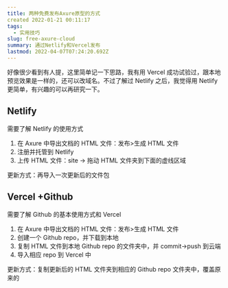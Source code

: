 ```yaml
---
title: 两种免费发布Axure原型的方式
created 2022-01-21 00:11:17
tags:
  - 实用技巧
slug: free-axure-cloud
summary: 通过Netlify和Vercel发布
lastmod: 2022-04-07T07:24:20.692Z
---
```


好像很少看到有人提，这里简单记一下思路，我有用 Vercel 成功试验过，跟本地预览效果是一样的，还可以改域名。不过了解过 Netlify 之后，我觉得用 Netlify 更简单，有兴趣的可以再研究一下。

## Netlify

需要了解 Netlify 的使用方式

1. 在 Axure 中导出文档的 HTML 文件：发布>生成 HTML 文件
2. 注册并托管到 Netlify
3. 上传 HTML 文件：site -> 拖动 HTML 文件夹到下面的虚线区域

更新方式：再导入一次更新后的文件包

## Vercel +Github

需要了解 Github 的基本使用方式和 Vercel

1. 在 Axure 中导出文档的 HTML 文件：发布>生成 HTML 文件
2. 创建一个 Github repo，并下载到本地
3. 复制 HTML 文件到本地 Github repo 的文件夹中，并 commit->push 到云端
4. 导入相应 repo 到 Vercel 中

更新方式：复制更新后的 HTML 文件夹到相应的 Github repo 文件夹中，覆盖原来的
